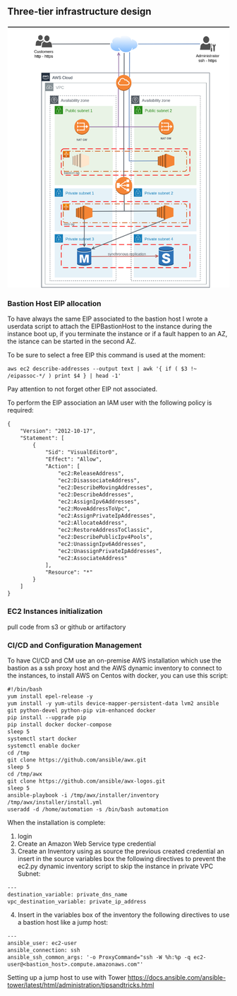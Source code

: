 ## Three-tier infrastructure design

![Alt text](images/diagram.png?raw=true "Title")

### Bastion Host EIP allocation

To have always the same EIP associated to the bastion host I wrote a userdata script to attach the EIPBastionHost to the instance during the instance boot up, if you terminate the instance or if a fault happen to an AZ, the istance can be started in the second AZ.

To be sure to select a free EIP this command is used at the moment:

```
aws ec2 describe-addresses --output text | awk '{ if ( $3 !~ /eipassoc-*/ ) print $4 } | head -1'
```

Pay attention to not forget other EIP not associated.

To perform the EIP association an IAM user with the following policy is required:

```
{
    "Version": "2012-10-17",
    "Statement": [
        {
            "Sid": "VisualEditor0",
            "Effect": "Allow",
            "Action": [
                "ec2:ReleaseAddress",
                "ec2:DisassociateAddress",
                "ec2:DescribeMovingAddresses",
                "ec2:DescribeAddresses",
                "ec2:AssignIpv6Addresses",
                "ec2:MoveAddressToVpc",
                "ec2:AssignPrivateIpAddresses",
                "ec2:AllocateAddress",
                "ec2:RestoreAddressToClassic",
                "ec2:DescribePublicIpv4Pools",
                "ec2:UnassignIpv6Addresses",
                "ec2:UnassignPrivateIpAddresses",
                "ec2:AssociateAddress"
            ],
            "Resource": "*"
        }
    ]
}
```

### EC2 Instances initialization

pull code from s3 or github or artifactory

### CI/CD and Configuration Management

To have CI/CD and CM use an on-premise AWS installation which use the bastion as a ssh proxy host and the AWS dynamic inventory to connect to the instances, to install AWS on Centos with docker, you can use this script:

```
#!/bin/bash
yum install epel-release -y
yum install -y yum-utils device-mapper-persistent-data lvm2 ansible git python-devel python-pip vim-enhanced docker
pip install --upgrade pip
pip install docker docker-compose
sleep 5
systemctl start docker
systemctl enable docker
cd /tmp
git clone https://github.com/ansible/awx.git
sleep 5
cd /tmp/awx
git clone https://github.com/ansible/awx-logos.git
sleep 5
ansible-playbook -i /tmp/awx/installer/inventory /tmp/awx/installer/install.yml
useradd -d /home/automation -s /bin/bash automation
```

When the installation is complete:

1. login
2. Create an Amazon Web Service type credential
3. Create an Inventory using as source the previous created credential an insert in the source variables box the following directives to prevent the ec2.py dynamic inventory script to skip the instance in private VPC Subnet:

```
---
destination_variable: private_dns_name
vpc_destination_variable: private_ip_address
```

4. Insert in the variables box of the inventory the following directives to use a bastion host like a jump host:

```
---
ansible_user: ec2-user
ansible_connection: ssh
ansible_ssh_common_args: '-o ProxyCommand="ssh -W %h:%p -q ec2-user@<bastion_host>.compute.amazonaws.com"'
```

Setting up a jump host to use with Tower
https://docs.ansible.com/ansible-tower/latest/html/administration/tipsandtricks.html
